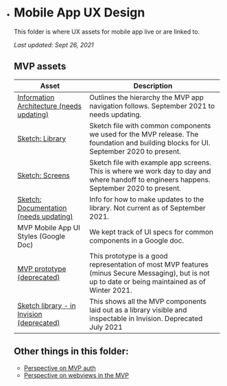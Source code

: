 - # Mobile App UX Design

  This folder is where UX assets for mobile app live or are linked to.

  *Last updated: Sept 26, 2021*

  ## MVP assets
  | Asset                                                        | Description                                                  |
  | ------------------------------------------------------------ | ------------------------------------------------------------ |
  | [Information Architecture (needs updating)](https://github.com/department-of-veterans-affairs/va.gov-team/tree/master/products/va-mobile-app/ux-design/information-architecture) | Outlines the hierarchy the MVP app navigation follows. September 2021 to needs updating.       |
  | [Sketch: Library](https://www.sketch.com/s/dc5da595-7a22-4cdd-a850-bd91a80dd377) | Sketch file with common components we used for the MVP release. The foundation and building blocks for UI. September 2020 to present. |
  | [Sketch: Screens](https://www.sketch.com/s/2f57b5b0-1b81-4237-a2e6-e522d5e37d11/a/PGnVg8v) | Sketch file with example app screens. This is where we work day to day and where handoff to engineers happens. September 2020 to present. |
  | [Sketch: Documentation (needs updating)](https://github.com/department-of-veterans-affairs/va.gov-team/tree/master/products/va-mobile-app/ux-design/sketch-file) | Info for how to make updates to the library. Not current as of September 2021. |
  | MVP Mobile App UI Styles (Google Doc)                        | We kept track of UI specs for common components in a Google doc. |
  | [MVP prototype (deprecated)](https://adhoc.invisionapp.com/console/share/GTZ1ESFF6BN/600511542) | This prototype is a good representation of most MVP features (minus Secure Messaging), but is not up to date or being maintained as of Winter 2021. |
  | [Sketch library - in Invision (deprecated)](https://adhoc.invisionapp.com/console/share/AX108RJZPB6E/600511824) | This shows all the MVP components laid out as a library visible and inspectable in Invision. Deprecated July 2021 |

  ## Other things in this folder:

  - [Perspective on MVP auth](https://github.com/department-of-veterans-affairs/va.gov-team/blob/master/products/va-mobile-app/ux-design/mvp-auth-pov.md)
  - [Perspective on webviews in the MVP](https://github.com/department-of-veterans-affairs/va.gov-team/blob/master/products/va-mobile-app/ux-design/mvp-webviews-pov.md)
